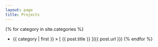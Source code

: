 ```yaml
---
layout: page
title: Projects
---
```


{% for category in site.categories %}
  * {{ category | first }} &raquo; [ {{ post.title }} ]({{ post.url }})
{% endfor %}